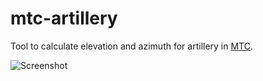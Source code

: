 # mtc-artillery

Tool to calculate elevation and azimuth for artillery in [MTC](https://www.roblox.com/games/9520328730/WW2-UPDATE-Multicrew-Tank-Combat-4).

![Screenshot](https://github.com/ari-party/mtc-artillery/assets/49074962/06ae87d1-acf7-409e-b6f5-caca83085c04)
